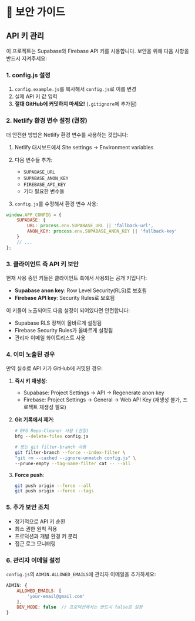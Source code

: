 # 🔐 보안 가이드

## API 키 관리

이 프로젝트는 Supabase와 Firebase API 키를 사용합니다. 보안을 위해 다음 사항을 반드시 지켜주세요:

### 1. config.js 설정

1. `config.example.js`를 복사해서 `config.js`로 이름 변경
2. 실제 API 키 값 입력
3. **절대 GitHub에 커밋하지 마세요!** (`.gitignore`에 추가됨)

### 2. Netlify 환경 변수 설정 (권장)

더 안전한 방법은 Netlify 환경 변수를 사용하는 것입니다:

1. Netlify 대시보드에서 Site settings → Environment variables
2. 다음 변수들 추가:
   - `SUPABASE_URL`
   - `SUPABASE_ANON_KEY`
   - `FIREBASE_API_KEY`
   - 기타 필요한 변수들

3. `config.js`를 수정해서 환경 변수 사용:
```javascript
window.APP_CONFIG = {
    SUPABASE: {
        URL: process.env.SUPABASE_URL || 'fallback-url',
        ANON_KEY: process.env.SUPABASE_ANON_KEY || 'fallback-key'
    }
    // ...
};
```

### 3. 클라이언트 측 API 키 보안

현재 사용 중인 키들은 클라이언트 측에서 사용되는 공개 키입니다:
- **Supabase anon key**: Row Level Security(RLS)로 보호됨
- **Firebase API key**: Security Rules로 보호됨

이 키들이 노출되어도 다음 설정이 되어있다면 안전합니다:
- Supabase RLS 정책이 올바르게 설정됨
- Firebase Security Rules가 올바르게 설정됨
- 관리자 이메일 화이트리스트 사용

### 4. 이미 노출된 경우

만약 실수로 API 키가 GitHub에 커밋된 경우:

1. **즉시 키 재생성**:
   - Supabase: Project Settings → API → Regenerate anon key
   - Firebase: Project Settings → General → Web API Key (재생성 불가, 프로젝트 재생성 필요)

2. **Git 기록에서 제거**:
   ```bash
   # BFG Repo-Cleaner 사용 (권장)
   bfg --delete-files config.js
   
   # 또는 git filter-branch 사용
   git filter-branch --force --index-filter \
   "git rm --cached --ignore-unmatch config.js" \
   --prune-empty --tag-name-filter cat -- --all
   ```

3. **Force push**:
   ```bash
   git push origin --force --all
   git push origin --force --tags
   ```

### 5. 추가 보안 조치

- 정기적으로 API 키 순환
- 최소 권한 원칙 적용
- 프로덕션과 개발 환경 키 분리
- 접근 로그 모니터링

### 6. 관리자 이메일 설정

`config.js`의 `ADMIN.ALLOWED_EMAILS`에 관리자 이메일을 추가하세요:

```javascript
ADMIN: {
    ALLOWED_EMAILS: [
        'your-email@gmail.com'
    ],
    DEV_MODE: false  // 프로덕션에서는 반드시 false로 설정
}
```